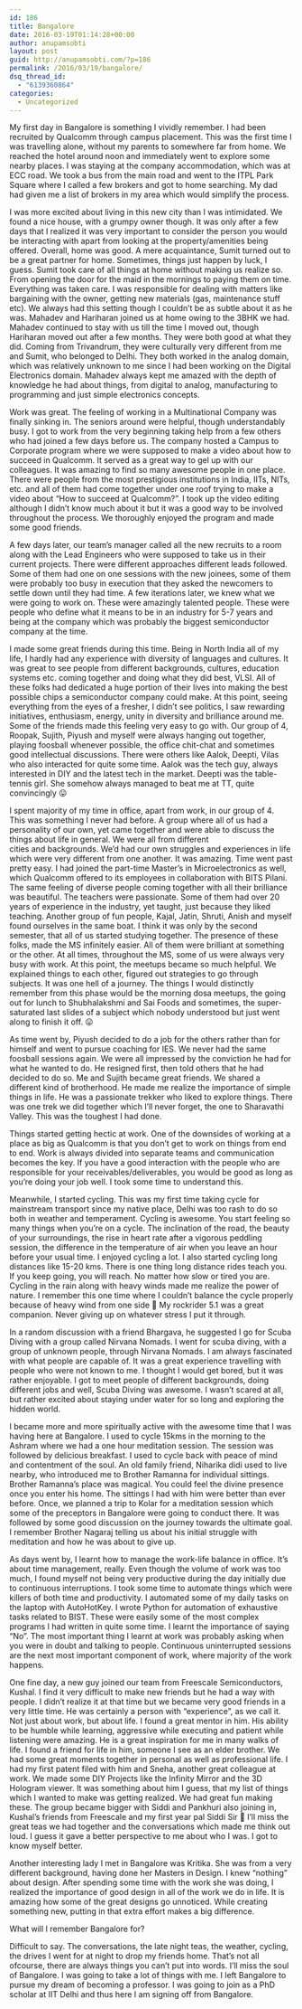 ```yaml
---
id: 186
title: Bangalore
date: 2016-03-19T01:14:28+00:00
author: anupamsobti
layout: post
guid: http://anupamsobti.com/?p=186
permalink: /2016/03/19/bangalore/
dsq_thread_id:
  - "6139360864"
categories:
  - Uncategorized
---
```

My first day in Bangalore is something I vividly remember. I had been recruited by Qualcomm through campus placement. This was the first time I was travelling alone, without my parents to somewhere far from home. We reached the hotel around noon and immediately went to explore some nearby places. I was staying at the company accommodation, which was at ECC road. We took a bus from the main road and went to the ITPL Park Square where I called a few brokers and got to home searching. My dad had given me a list of brokers in my area which would simplify the process.

I was more excited about living in this new city than I was intimidated. We found a nice house, with a grumpy owner though. It was only after a few days that I realized it was very important to consider the person you would be interacting with apart from looking at the property/amenities being offered. Overall, home was good. A mere acquaintance, Sumit turned out to be a great partner for home. Sometimes, things just happen by luck, I guess. Sumit took care of all things at home without making us realize so. From opening the door for the maid in the mornings to paying them on time. Everything was taken care. I was responsible for dealing with matters like bargaining with the owner, getting new materials (gas, maintenance stuff etc). We always had this setting though I couldn&#8217;t be as subtle about it as he was. Mahadev and Hariharan joined us at home owing to the 3BHK we had. Mahadev continued to stay with us till the time I moved out, though Hariharan moved out after a few months. They were both good at what they did. Coming from Trivandrum, they were culturally very different from me and Sumit, who belonged to Delhi. They both worked in the analog domain, which was relatively unknown to me since I had been working on the Digital Electronics domain. Mahadev always kept me amazed with the depth of knowledge he had about things, from digital to analog, manufacturing to programming and just simple electronics concepts.

Work was great. The feeling of working in a Multinational Company was finally sinking in. The seniors around were helpful, though understandably busy. I got to work from the very beginning taking help from a few others who had joined a few days before us. The company hosted a Campus to Corporate program where we were supposed to make a video about how to succeed in Qualcomm. It served as a great way to gel up with our colleagues. It was amazing to find so many awesome people in one place. There were people from the most prestigious institutions in India, IITs, NITs, etc. and all of them had come together under one roof trying to make a video about &#8220;How to succeed at Qualcomm?&#8221;. I took up the video editing although I didn&#8217;t know much about it but it was a good way to be involved throughout the process. We thoroughly enjoyed the program and made some good friends.

A few days later, our team&#8217;s manager called all the new recruits to a room along with the Lead Engineers who were supposed to take us in their current projects. There were different approaches different leads followed. Some of them had one on one sessions with the new joinees, some of them were probably too busy in execution that they asked the newcomers to settle down until they had time. A few iterations later, we knew what we were going to work on. These were amazingly talented people. These were people who define what it means to be in an industry for 5-7 years and being at the company which was probably the biggest semiconductor company at the time.

I made some great friends during this time. Being in North India all of my life, I hardly had any experience with diversity of languages and cultures. It was great to see people from different backgrounds, cultures, education systems etc. coming together and doing what they did best, VLSI. All of these folks had dedicated a huge portion of their lives into making the best possible chips a semiconductor company could make. At this point, seeing everything from the eyes of a fresher, I didn&#8217;t see politics, I saw rewarding initiatives, enthusiasm, energy, unity in diversity and brilliance around me. Some of the friends made this feeling very easy to go with. Our group of 4, Roopak, Sujith, Piyush and myself were always hanging out together, playing foosball whenever possible, the office chit-chat and sometimes good intellectual discussions. There were others like Aalok, Deepti, Vilas who also interacted for quite some time. Aalok was the tech guy, always interested in DIY and the latest tech in the market. Deepti was the table-tennis girl. She somehow always managed to beat me at TT, quite convincingly 😛

I spent majority of my time in office, apart from work, in our group of 4. This was something I never had before. A group where all of us had a personality of our own, yet came together and were able to discuss the things about life in general. We were all from different cities and backgrounds. We&#8217;d had our own struggles and experiences in life which were very different from one another. It was amazing. Time went past pretty easy. I had joined the part-time Master&#8217;s in Microelectronics as well, which Qualcomm offered to its employees in collaboration with BITS Pilani. The same feeling of diverse people coming together with all their brilliance was beautiful. The teachers were passionate. Some of them had over 20 years of experience in the industry, yet taught, just because they liked teaching. Another group of fun people, Kajal, Jatin, Shruti, Anish and myself found ourselves in the same boat. I think it was only by the second semester, that all of us started studying together. The presence of these folks, made the MS infinitely easier. All of them were brilliant at something or the other. At all times, throughout the MS, some of us were always very busy with work. At this point, the meetups became so much helpful. We explained things to each other, figured out strategies to go through subjects. It was one hell of a journey. The things I would distinctly remember from this phase would be the morning dosa meetups, the going out for lunch to Shubhalakshmi and Sai Foods and sometimes, the super-saturated last slides of a subject which nobody understood but just went along to finish it off. 😛

As time went by, Piyush decided to do a job for the others rather than for himself and went to pursue coaching for IES. We never had the same foosball sessions again. We were all impressed by the conviction he had for what he wanted to do. He resigned first, then told others that he had decided to do so. Me and Sujith became great friends. We shared a different kind of brotherhood. He made me realize the importance of simple things in life. He was a passionate trekker who liked to explore things. There was one trek we did together which I&#8217;ll never forget, the one to Sharavathi Valley. This was the toughest I had done.

Things started getting hectic at work. One of the downsides of working at a place as big as Qualcomm is that you don&#8217;t get to work on things from end to end. Work is always divided into separate teams and communication becomes the key. If you have a good interaction with the people who are responsible for your receivables/deliverables, you would be good as long as you&#8217;re doing your job well. I took some time to understand this.

Meanwhile, I started cycling. This was my first time taking cycle for mainstream transport since my native place, Delhi was too rash to do so both in weather and temperament. Cycling is awesome. You start feeling so many things when you&#8217;re on a cycle. The inclination of the road, the beauty of your surroundings, the rise in heart rate after a vigorous peddling session, the difference in the temperature of air when you leave an hour before your usual time. I enjoyed cycling a lot. I also started cycling long distances like 15-20 kms. There is one thing long distance rides teach you. If you keep going, you will reach. No matter how slow or tired you are. Cycling in the rain along with heavy winds made me realize the power of nature. I remember this one time where I couldn&#8217;t balance the cycle properly because of heavy wind from one side 🙂 My rockrider 5.1 was a great companion. Never giving up on whatever stress I put it through.

In a random discussion with a friend Bhargava, he suggested I go for Scuba Diving with a group called Nirvana Nomads. I went for scuba diving, with a group of unknown people, through Nirvana Nomads. I am always fascinated with what people are capable of. It was a great experience travelling with people who were not known to me. I thought I would get bored, but it was rather enjoyable. I got to meet people of different backgrounds, doing different jobs and well, Scuba Diving was awesome. I wasn&#8217;t scared at all, but rather excited about staying under water for so long and exploring the hidden world.

I became more and more spiritually active with the awesome time that I was having here at Bangalore. I used to cycle 15kms in the morning to the Ashram where we had a one hour meditation session. The session was followed by delicious breakfast. I used to cycle back with peace of mind and contentment of the soul. An old family friend, Niharika didi used to live nearby, who introduced me to Brother Ramanna for individual sittings. Brother Ramanna&#8217;s place was magical. You could feel the divine presence once you enter his home. The sittings I had with him were better than ever before. Once, we planned a trip to Kolar for a meditation session which some of the preceptors in Bangalore were going to conduct there. It was followed by some good discussion on the journey towards the ultimate goal. I remember Brother Nagaraj telling us about his initial struggle with meditation and how he was about to give up.

As days went by, I learnt how to manage the work-life balance in office. It&#8217;s about time management, really. Even though the volume of work was too much, I found myself not being very productive during the day initially due to continuous interruptions. I took some time to automate things which were killers of both time and productivity. I automated some of my daily tasks on the laptop with AutoHotKey. I wrote Python for automation of exhaustive tasks related to BIST. These were easily some of the most complex programs I had written in quite some time. I learnt the importance of saying &#8220;No&#8221;. The most important thing I learnt at work was probably asking when you were in doubt and talking to people. Continuous uninterrupted sessions are the next most important component of work, where majority of the work happens.

One fine day, a new guy joined our team from Freescale Semiconductors, Kushal. I find it very difficult to make new friends but he had a way with people. I didn&#8217;t realize it at that time but we became very good friends in a very little time. He was certainly a person with &#8220;experience&#8221;, as we call it. Not just about work, but about life. I found a great mentor in him. His ability to be humble while learning, aggressive while executing and patient while listening were amazing. He is a great inspiration for me in many walks of life. I found a friend for life in him, someone I see as an elder brother. We had some great moments together in personal as well as professional life. I had my first patent filed with him and Sneha, another great colleague at work. We made some DIY Projects like the Infinity Mirror and the 3D Hologram viewer. It was something about him I guess, that my list of things which I wanted to make was getting realized. We had great fun making these. The group became bigger with Siddi and Pankhuri also joining in, Kushal&#8217;s friends from Freescale and my first year pal Siddi Sir 🙂 I&#8217;ll miss the great teas we had together and the conversations which made me think out loud. I guess it gave a better perspective to me about who I was. I got to know myself better.

Another interesting lady I met in Bangalore was Kritika. She was from a very different background, having done her Masters in Design. I knew &#8220;nothing&#8221; about design. After spending some time with the work she was doing, I realized the importance of good design in all of the work we do in life. It is amazing how some of the great designs go unnoticed. While creating something new, putting in that extra effort makes a big difference.

What will I remember Bangalore for?

Difficult to say. The conversations, the late night teas, the weather, cycling, the drives I went for at night to drop my friends home. That&#8217;s not all ofcourse, there are always things you can&#8217;t put into words. I&#8217;ll miss the soul of Bangalore. I was going to take a lot of things with me. I left Bangalore to pursue my dream of becoming a professor. I was going to join as a PhD scholar at IIT Delhi and thus here I am signing off from Bangalore.